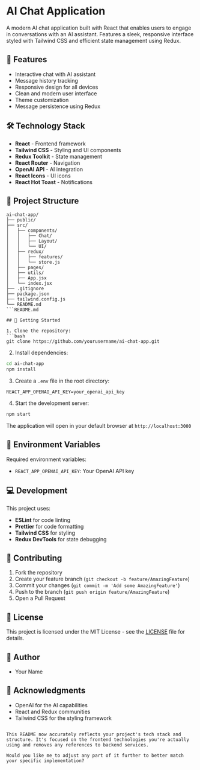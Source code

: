 # AI Chat Application

A modern AI chat application built with React that enables users to engage in conversations with an AI assistant. Features a sleek, responsive interface styled with Tailwind CSS and efficient state management using Redux.

## 🚀 Features

- Interactive chat with AI assistant
- Message history tracking
- Responsive design for all devices
- Clean and modern user interface
- Theme customization
- Message persistence using Redux

## 🛠️ Technology Stack

- **React** - Frontend framework
- **Tailwind CSS** - Styling and UI components
- **Redux Toolkit** - State management
- **React Router** - Navigation
- **OpenAI API** - AI integration
- **React Icons** - UI icons
- **React Hot Toast** - Notifications

## 📁 Project Structure

````
ai-chat-app/
├── public/
├── src/
│   ├── components/
│   │   ├── Chat/
│   │   ├── Layout/
│   │   └── UI/
│   ├── redux/
│   │   ├── features/
│   │   └── store.js
│   ├── pages/
│   ├── utils/
│   ├── App.jsx
│   └── index.jsx
├── .gitignore
├── package.json
├── tailwind.config.js
└── README.md
```README.md

## 🚦 Getting Started

1. Clone the repository:
```bash
git clone https://github.com/yourusername/ai-chat-app.git
````

2. Install dependencies:

```bash
cd ai-chat-app
npm install
```

3. Create a `.env` file in the root directory:

```
REACT_APP_OPENAI_API_KEY=your_openai_api_key
```

4. Start the development server:

```bash
npm start
```

The application will open in your default browser at `http://localhost:3000`

## 🔑 Environment Variables

Required environment variables:

- `REACT_APP_OPENAI_API_KEY`: Your OpenAI API key

## 💻 Development

This project uses:

- **ESLint** for code linting
- **Prettier** for code formatting
- **Tailwind CSS** for styling
- **Redux DevTools** for state debugging

## 🤝 Contributing

1. Fork the repository
2. Create your feature branch (`git checkout -b feature/AmazingFeature`)
3. Commit your changes (`git commit -m 'Add some AmazingFeature'`)
4. Push to the branch (`git push origin feature/AmazingFeature`)
5. Open a Pull Request

## 📝 License

This project is licensed under the MIT License - see the [LICENSE](LICENSE) file for details.

## 👤 Author

- Your Name

## 🙏 Acknowledgments

- OpenAI for the AI capabilities
- React and Redux communities
- Tailwind CSS for the styling framework

```

This README now accurately reflects your project's tech stack and structure. It's focused on the frontend technologies you're actually using and removes any references to backend services.

Would you like me to adjust any part of it further to better match your specific implementation?
```
